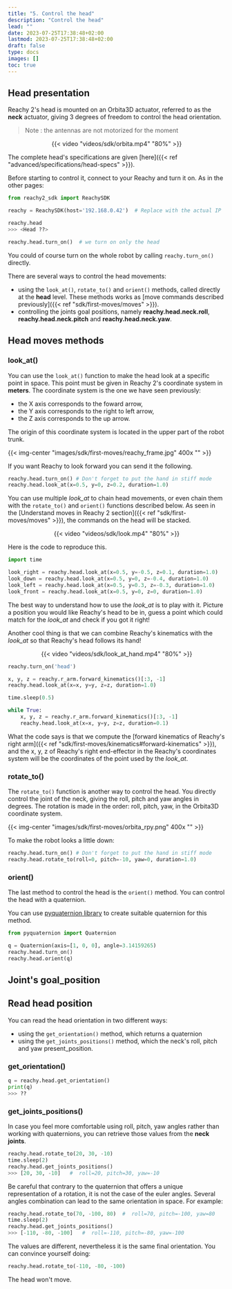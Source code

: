 ```yaml
---
title: "5. Control the head"
description: "Control the head"
lead: ""
date: 2023-07-25T17:38:48+02:00
lastmod: 2023-07-25T17:38:48+02:00
draft: false
type: docs
images: []
toc: true
---
```


## Head presentation

Reachy 2's head is mounted on an Orbita3D actuator, referred to as the **neck** actuator, giving 3 degrees of freedom to control the head orientation.  
> Note : the antennas are not motorized for the moment

<p align="center">
    {{< video "videos/sdk/orbita.mp4" "80%" >}}
</p>

The complete head's specifications are given [here]({{< ref "advanced/specifications/head-specs" >}}).

Before starting to control it, connect to your Reachy and turn it on. As in the other pages:

```python
from reachy2_sdk import ReachySDK

reachy = ReachySDK(host='192.168.0.42')  # Replace with the actual IP

reachy.head
>>> <Head ??>

reachy.head.turn_on()  # we turn on only the head
```

You could of course turn on the whole robot by calling `reachy.turn_on()` directly.

There are several ways to control the head movements:
- using the `look_at()`, `rotate_to()` and `orient()` methods, called directly at the **head** level. These methods works as [move commands described previously]({{< ref "sdk/first-moves/moves" >}}).
- controlling the joints goal positions, namely **reachy.head.neck.roll**, **reachy.head.neck.pitch** and **reachy.head.neck.yaw**.

## Head moves methods

### look_at()

You can use the `look_at()` function to make the head look at a specific point in space. This point must be given in Reachy 2's coordinate system in **meters**. The coordinate system is the one we have seen previously:

* the X axis corresponds to the foward arrow,
* the Y axis corresponds to the right to left arrow,
* the Z axis corresponds to the up arrow.

The origin of this coordinate system is located in the upper part of the robot trunk.

{{< img-center "images/sdk/first-moves/reachy_frame.jpg" 400x "" >}}

If you want Reachy to look forward you can send it the following.

```python
reachy.head.turn_on() # Don't forget to put the hand in stiff mode
reachy.head.look_at(x=0.5, y=0, z=0.2, duration=1.0)
```

You can use multiple *look_at* to chain head movements, or even chain them with the `rotate_to()` and `orient()` functions described below. As seen in the [Understand moves in Reachy 2 section]({{< ref "sdk/first-moves/moves" >}}), the commands on the head will be stacked.

<p align="center">
    {{< video "videos/sdk/look.mp4" "80%" >}}
</p>

Here is the code to reproduce this.

```python
import time

look_right = reachy.head.look_at(x=0.5, y=-0.5, z=0.1, duration=1.0)
look_down = reachy.head.look_at(x=0.5, y=0, z=-0.4, duration=1.0)
look_left = reachy.head.look_at(x=0.5, y=0.3, z=-0.3, duration=1.0)
look_front = reachy.head.look_at(x=0.5, y=0, z=0, duration=1.0)
```

The best way to understand how to use the *look_at* is to play with it. Picture a position you would like Reachy's head to be in, guess a point which could match for the *look_at* and check if you got it right!

Another cool thing is that we can combine Reachy's kinematics with the *look_at* so that Reachy's head follows its hand!

<p align="center">
    {{< video "videos/sdk/look_at_hand.mp4" "80%" >}}
</p>

```python
reachy.turn_on('head')

x, y, z = reachy.r_arm.forward_kinematics()[:3, -1]
reachy.head.look_at(x=x, y=y, z=z, duration=1.0)

time.sleep(0.5)

while True:
    x, y, z = reachy.r_arm.forward_kinematics()[:3, -1]
    reachy.head.look_at(x=x, y=y, z=z, duration=0.1)
```

What the code says is that we compute the [forward kinematics of Reachy's right arm]({{< ref "sdk/first-moves/kinematics#forward-kinematics" >}}), and the x, y, z of Reachy's right end-effector in the Reachy's coordinates system will be the coordinates of the point used by the *look_at*.

### rotate_to()

The `rotate_to()` function is another way to control the head. You directly control the joint of the neck, giving the roll, pitch and yaw angles in degrees. The rotation is made in the order: roll, pitch, yaw, in the Orbita3D coordinate system.

{{< img-center "images/sdk/first-moves/orbita_rpy.png" 400x "" >}}

To make the robot looks a little down:
```python
reachy.head.turn_on() # Don't forget to put the hand in stiff mode
reachy.head.rotate_to(roll=0, pitch=-10, yaw=0, duration=1.0)
```

### orient()

The last method to control the head is the `orient()` method. You can control the head with a quaternion.

You can use [pyquaternion library](https://kieranwynn.github.io/pyquaternion/) to create suitable quaternion for this method.

```python
from pyquaternion import Quaternion

q = Quaternion(axis=[1, 0, 0], angle=3.14159265)
reachy.head.turn_on()
reachy.head.orient(q)
```

## Joint's goal_position


## Read head position

You can read the head orientation in two different ways:

- using the `get_orientation()` method, which returns a quaternion
- using the `get_joints_positions()` method, which the neck's roll, pitch and yaw present_position.

### get_orientation()

```python
q = reachy.head.get_orientation()
print(q)
>>> ??
```

### get_joints_positions()

In case you feel more comfortable using roll, pitch, yaw angles rather than working with quaternions, you can retrieve those values from the **neck joints**.

```python
reachy.head.rotate_to(20, 30, -10)
time.sleep(2)
reachy.head.get_joints_positions()
>>> [20, 30, -10]   #  roll=20, pitch=30, yaw=-10
```

Be careful that contrary to the quaternion that offers a unique representation of a rotation, it is not the case of the euler angles. Several angles combination can lead to the same orientation in space. For example:

```python
reachy.head.rotate_to(70, -100, 80)  #  roll=70, pitch=-100, yaw=80
time.sleep(2)
reachy.head.get_joints_positions()
>>> [-110, -80, -100]   #  roll=-110, pitch=-80, yaw=-100
```

The values are different, nevertheless it is the same final orientation. You can convince yourself doing:
```python
reachy.head.rotate_to(-110, -80, -100)
```
The head won't move.
